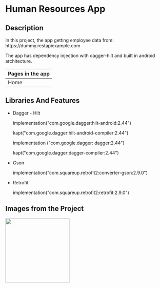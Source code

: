 # Human Resources App

Description
-------------

<p>
In this project, the app getting employee data from: https://dummy.restapiexample.com <p>
The app has dependency injection with dagger-hilt and built in android architecture. <p>
  
| Pages in the app |
| --------- |
|  Home     |
  
## Libraries And Features
  
  - Dagger - Hilt <p>
    implementation("com.google.dagger:hilt-android:2.44") <p>
    kapt("com.google.dagger:hilt-android-compiler:2.44") <p>

    implementation ("com.google.dagger: dagger:2.44") <p>
    kapt("com.google.dagger:dagger-compiler:2.44") <p>
    
  - Gson <p>
    implementation("com.squareup.retrofit2:converter-gson:2.9.0") <p>
   
  - Retrofit <p>
    implementation("com.squareup.retrofit2:retrofit:2.9.0") <p>


## Images from the Project

<a href="https://github.com/enesokurterzi/pazarama-android-bootcamp-odev-3/assets/113862251/9a833013-9679-471e-b2f7-3136671a09e5" target="_blank">
<img src="https://github.com/enesokurterzi/pazarama-android-bootcamp-odev-3/assets/113862251/9a833013-9679-471e-b2f7-3136671a09e5" width="200" style="max-width:100%;"></a>
   
   
     
     
